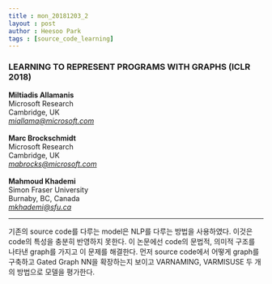 ```yaml
---
title : mon_20181203_2
layout : post
author : Heesoo Park
tags : [source_code_learning]
---
```


<h3>LEARNING TO REPRESENT PROGRAMS WITH GRAPHS (ICLR 2018)</h3>


<p>

<b>Miltiadis Allamanis</b><br/>
Microsoft Research<br/>
Cambridge, UK<Br/>
<em>miallama@microsoft.com</em><Br/><br/>
<b>Marc Brockschmidt</b><Br/>
Microsoft Research<br/>
Cambridge, UK<Br/>
<em>mabrocks@microsoft.com</em><Br/><Br/>
<b>Mahmoud Khademi</b><Br/>
Simon Fraser University<Br/>
Burnaby, BC, Canada<Br/>
<em>mkhademi@sfu.ca</em>









</p>

<hr />
<p>
기존의 source code를 다루는 model은 NLP를 다루는 방법을 사용하였다. 이것은 code의 특성을 충분히 반영하지 못한다. 이 논문에선 code의 문법적, 의미적 구조를 나타낸 graph를 가지고 이 문제를 해결한다. 먼저 source code에서 어떻게 graph를 구축하고 Gated Graph NN을 확장하는지 보이고 VARNAMING, VARMISUSE 두 개의 방법으로 모델을 평가한다.
</p>
